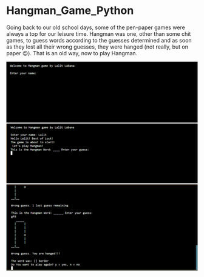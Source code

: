 # Hangman_Game_Python
Going back to our old school days, some of the pen-paper games were always a top for our leisure time. Hangman was one, other than some chit games, to guess words according to the guesses determined and as soon as they lost all their wrong guesses, they were hanged (not really, but on paper 😉). That is an old way, now to play Hangman.

![Image](Img2.png)
![Image](Img3.png)
![Image](Img1.png)